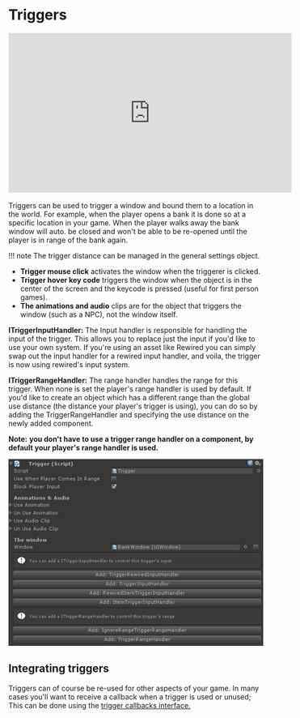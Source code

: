 # Triggers

<iframe width="560" height="315" src="https://www.youtube.com/embed/KJ1nP0Y6wDw" frameborder="0" allow="autoplay; encrypted-media" allowfullscreen></iframe>

Triggers can be used to trigger a window and bound them to a location in the world. For example, when the player opens a bank it is done so at a specific location in your game. When the player walks away the bank window will auto. be closed and won't be able to be re-opened until the player is in range of the bank again.

!!! note
	The trigger distance can be managed in the general settings object.

- **Trigger mouse click** activates the window when the triggerer is clicked.
- **Trigger hover key code**  triggers the window when the object is in the center of the screen and the keycode is pressed (useful for first person games).
- **The animations and audio**  clips are for the object that triggers the window (such as a NPC), not the window itself.

**ITriggerInputHandler:** The Input handler is responsible for handling the input of the trigger. This allows you to replace just the input if you'd like to use your own system. If you're using an asset like Rewired you can simply swap out the input handler for a rewired input handler, and voila, the trigger is now using rewired's input system.

**ITriggerRangeHandler:** The range handler handles the range for this trigger. When none is set the player's range handler is used by default. If you'd like to create an object which has a different range than the global use distance (the distance your player's trigger is using), you can do so by adding the TriggerRangeHandler and specifying the use distance on the newly added component.

**Note:** **you don't have to use a trigger range handler on a component, by default your player's range handler is used.**

![](Assets/Trigger.png)

## Integrating triggers

Triggers can of course be re-used for other aspects of your game. In many cases you'll want to receive a callback when a trigger is used or unused; This can be done using the  [trigger callbacks interface.](../API/TriggerCallbacks.md)